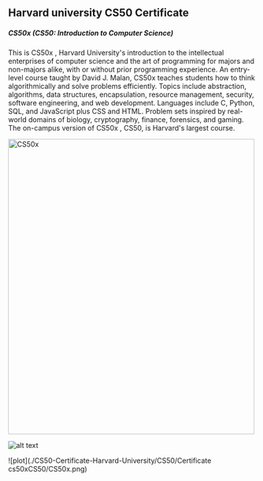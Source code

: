 <h2> Harvard university CS50 Certificate  </h2>

<h5> CS50x (CS50: Introduction to Computer Science) </h5>

<p> This is CS50x , Harvard University's introduction to the intellectual enterprises of computer science and the art
  of programming for majors and non-majors alike, with or without prior programming experience. An entry-level course taught by David J. Malan, 
  CS50x teaches students how to think algorithmically and solve problems efficiently. Topics include abstraction, algorithms, data structures, encapsulation, resource management, security, software engineering, and web development. Languages include C, Python, SQL, and JavaScript plus CSS and HTML.
  Problem sets inspired by real-world domains of biology, cryptography, finance, forensics, and gaming. The on-campus version of CS50x
  , CS50, is Harvard's largest course. </p>

<img src="CS50-Certificate-Harvard-University/CS50/Certificate cs50xCS50/CS50x.png" alt="CS50x" width="500" height="600">

![alt text](https://github.com/AmirHBana/BreadcrumbsCS50-Certificate-Harvard-University/blob/main/CS50x.png?raw=true)

![plot](./CS50-Certificate-Harvard-University/CS50/Certificate cs50xCS50/CS50x.png)

